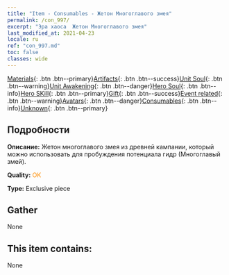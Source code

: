 ```yaml
---
title: "Item - Consumables - Жетон Многоглавого змея"
permalink: /con_997/
excerpt: "Эра хаоса  Жетон Многоглавого змея"
last_modified_at: 2021-04-23
locale: ru
ref: "con_997.md"
toc: false
classes: wide
---
```

 [Materials](/ItemsRU/){: .btn .btn--primary}[Artifacts](/ItemsRU/Artifacts/){: .btn .btn--success}[Unit Soul](/ItemsRU/UnitSoul/){: .btn .btn--warning}[Unit Awakening](/ItemsRU/UnitAwakening/){: .btn .btn--danger}[Hero Soul](/ItemsRU/HeroSoul/){: .btn .btn--info}[Hero SKill](/ItemsRU/HeroSkill/){: .btn .btn--primary}[Gift](/ItemsRU/Gift/){: .btn .btn--success}[Event related](/ItemsRU/Events/){: .btn .btn--warning}[Avatars](/ItemsRU/Avatars/){: .btn .btn--danger}[Consumables](/ItemsRU/Consumables/){: .btn .btn--info}[Unknown](/ItemsRU/Unknown/){: .btn .btn--primary}

## Подробности
 **Описание:** Жетон многоглавого змея из древней кампании, который можно использовать для пробуждения потенциала гидр (Многоглавый змей).

 **Quality:** <span style="color: #FF8C00">OK</span>

 **Type:** Exclusive piece

## Gather

  None

## This item contains:

  None

